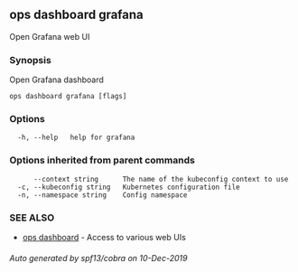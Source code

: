 ## ops dashboard grafana

Open Grafana web UI

### Synopsis

Open Grafana dashboard

```
ops dashboard grafana [flags]
```

### Options

```
  -h, --help   help for grafana
```

### Options inherited from parent commands

```
      --context string      The name of the kubeconfig context to use
  -c, --kubeconfig string   Kubernetes configuration file
  -n, --namespace string    Config namespace
```

### SEE ALSO

* [ops dashboard](ops_dashboard.md)	 - Access to various web UIs

###### Auto generated by spf13/cobra on 10-Dec-2019
